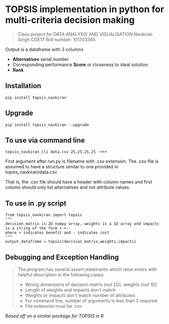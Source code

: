 # TOPSIS implementation in python for multi-criteria decision making

>Class project for DATA ANALYSIS AND VISUALISATION
>Navkiran Singh COE17
>Roll number: 101703365

Output is a dataframe with 3 columns
 - **Alternatives** serial number
 - Corresponding performance **Score** or closeness to ideal solution
 - **Rank**

## Installation
`pip install topsis_navkiran`

## Upgrade
`pip install topsis_navkiran --upgrade`

## To use via command line
`topsis_navkiran_cli data.csv 25,25,25,25 -+++`

First argument after run.py is filename with .csv extension. The .csv file is assumed to have a structure similar to one provided in topsis_navkiran/data.csv

That is, the .csv file should have a header with column names and first column should only list alternatives and not attribute values.

## To use in .py script
```
from topsis_navkiran import topsis
"""
decision_matrix is 2D numpy array, weights is a 1D array and impacts is a string of the form +-+-- 
where + indicates benefit and - indicates cost
"""
output_dataframe = topsis(decision_matrix,weights,impacts)
```
## Debugging and Exception Handling
> The program has several assert statements which raise errors with helpful description in the following cases:
> - Wrong dimensions of decision matrix (*not* 2D), weights (*not* 1D)
> - Length of weights and impacts don't match 
> - Weights or impacts don't match number of attributes
> - For command line, number of arguments is less than 3 required
> - File extension must be .csv

*Based off on a similar package for TOPSIS in R*
